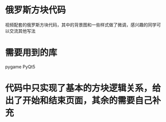 # 俄罗斯方块代码
视频配套的俄罗斯方块代码，其中的背景图和一些样式做了微调，感兴趣的同学可以交流其他写法

# 需要用到的库
pygame
PyQt5

# 代码中只实现了基本的方块逻辑关系，给出了开始和结束页面，其余的需要自己补充
